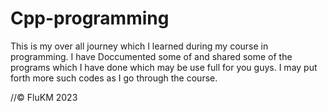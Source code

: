 # Cpp-programming
This is my over all journey which I learned during my course in programming. I have Doccumented some of and shared some of the programs which I have done which may be use full for you guys. I may put forth more such codes as I go through the course.

//© FluKM 2023
